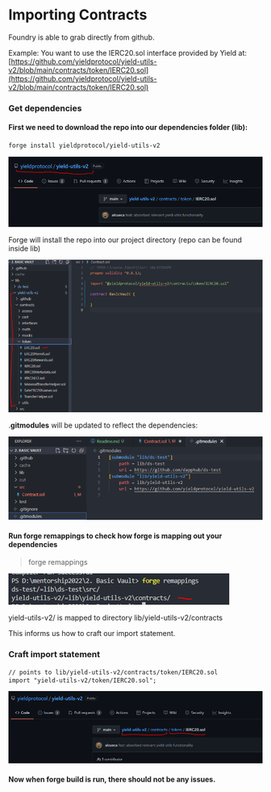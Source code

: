 # Importing Contracts

Foundry is able to grab directly from github.

Example: You want to use the IERC20.sol interface provided by Yield at: [https://github.com/yieldprotocol/yield-utils-v2/blob/main/contracts/token/IERC20.sol](https://github.com/yieldprotocol/yield-utils-v2/blob/main/contracts/token/IERC20.sol)



### **Get dependencies**

#### **First we need to download the repo into our dependencies folder (lib):**

```bash
forge install yieldprotocol/yield-utils-v2
```

![organization/repo](<../.gitbook/assets/image (327).png>)

Forge will install the repo into our project directory (repo can be found inside lib)

![lib](<../.gitbook/assets/image (66).png>)

.**gitmodules** will be updated to reflect the dependencies:

![.gitignore](<../.gitbook/assets/image (46).png>)

#### Run forge remappings to check how forge is mapping out your dependencies

> forge remappings

![](<../.gitbook/assets/image (305).png>)

yield-utils-v2/ is mapped to directory lib/yield-utils-v2/contracts

This informs us how to craft our import statement.

### Craft import statement&#x20;

```solidity
// points to lib/yield-utils-v2/contracts/token/IERC20.sol
import "yield-utils-v2/token/IERC20.sol";
```

![](<../.gitbook/assets/image (186).png>)

#### Now when **forge build** is run, there should not be any issues.
